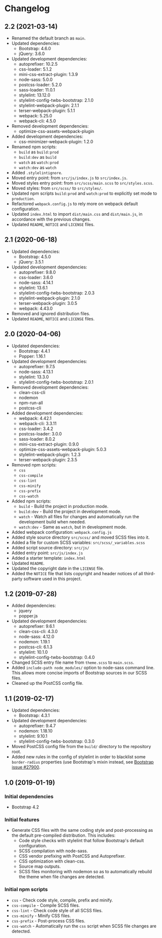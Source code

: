 # Changelog

## 2.2 (2021-03-14)

* Renamed the default branch as `main`.
* Updated dependencies:
  * Bootstrap: 4.6.0
  * jQuery: 3.6.0
* Updated development dependencies:
  * autoprefixer: 10.2.5
  * css-loader: 5.1.2
  * mini-css-extract-plugin: 1.3.9
  * node-sass: 5.0.0
  * postcss-loader: 5.2.0
  * sass-loader: 11.0.1
  * stylelint: 13.12.0
  * stylelint-config-twbs-bootstrap: 2.1.0
  * stylelint-webpack-plugin: 2.1.1
  * terser-webpack-plugin: 5.1.1
  * webpack: 5.25.0
  * webpack-cli: 4.5.0
* Removed development dependencies:
  * optimize-css-assets-webpack-plugin
* Added development dependencies:
  * css-minimizer-webpack-plugin: 1.2.0
* Renamed npm scripts:
  * `build` as `build:prod`
  * `build:dev` as `build`
  * `watch` as `watch:prod`
  * `watch:dev` as `watch`
* Added `.stylelintignore`.
* Moved entry point: from `src/js/index.js` to `src/index.js`.
* Moved styles entry point: from `src/scss/main.scss` to `src/styles.scss`.
* Moved styles: from `src/scss/` to `src/styles/`.
* Updated npm scripts `build:prod` and `watch:prod` to explicitly set mode to
  `production`.
* Refactored `webpack.config.js` to rely more on webpack default configuration.
* Updated `index.html` to import `dist/main.css` and `dist/main.js`, in
  accordance with the previous changes.
* Updated `README`, `NOTICE` and `LICENSE` files.

## 2.1 (2020-06-18)

* Updated dependencies:
  * Bootstrap: 4.5.0
  * jQuery: 3.5.1
* Updated development dependencies:
  * autoprefixer: 9.8.0
  * css-loader: 3.6.0
  * node-sass: 4.14.1
  * stylelint: 13.6.1
  * stylelint-config-twbs-bootstrap: 2.0.3
  * stylelint-webpack-plugin: 2.1.0
  * terser-webpack-plugin: 3.0.5
  * webpack: 4.43.0
* Removed and ignored distribution files.
* Updated `README`, `NOTICE` and `LICENSE` files.

## 2.0 (2020-04-06)

* Updated dependencies:
  * Bootstrap: 4.4.1
  * Popper: 1.16.1
* Updated development dependencies:
  * autoprefixer: 9.7.5
  * node-sass: 4.13.1
  * stylelint: 13.3.0
  * stylelint-config-twbs-bootstrap: 2.0.1
* Removed development dependencies:
  * clean-css-cli
  * nodemon
  * npm-run-all
  * postcss-cli
* Added development dependencies:
  * webpack: 4.42.1
  * webpack-cli: 3.3.11
  * css-loader: 3.4.2
  * postcss-loader: 3.0.0
  * sass-loader: 8.0.2
  * mini-css-extract-plugin: 0.9.0
  * optimize-css-assets-webpack-plugin: 5.0.3
  * stylelint-webpack-plugin: 1.2.3
  * terser-webpack-plugin: 2.3.5
* Removed npm scripts:
  * `css`
  * `css-compile`
  * `css-lint`
  * `css-minify`
  * `css-prefix`
  * `css-watch`
* Added npm scripts:
  * `build` - Build the project in production mode.
  * `build:dev` - Build the project in development mode.
  * `watch` - Watch all files for changes and automatically run the
    development build when needed.
  * `watch:dev` - Same as `watch`, but in development mode.
* Added webpack configuration: `webpack.config.js`
* Added style source directory `src/scss/` and moved SCSS files into it.
* Added a file for custom SCSS variables: `src/scss/_variables.scss`
* Added script source directory: `src/js/`
* Added entry point: `src/js/index.js`
* Added a starter template: `index.html`
* Updated `README`.
* Updated the copyright date in the `LICENSE` file.
* Added the `NOTICE` file that lists copyright and header notices of all
  third-party software used in this project.

## 1.2 (2019-07-28)

* Added dependencies:
  * jquery
  * popper.js
* Updated development dependencies:
  * autoprefixer: 9.6.1
  * clean-css-cli: 4.3.0
  * node-sass: 4.12.0
  * nodemon: 1.19.1
  * postcss-cli: 6.1.3
  * stylelint: 10.1.0
  * stylelint-config-twbs-bootstrap: 0.4.0
* Changed SCSS entry file name from `theme.scss` to `main.scss`.
* Added `include-path node_modules/` option to node-sass command line. This
  allows more concise imports of Bootstrap sources in our SCSS files.
* Cleaned up the PostCSS config file.

## 1.1 (2019-02-17)

* Updated dependencies:
  * Bootstrap: 4.3.1
* Updated development dependencies:
  * autoprefixer: 9.4.7
  * nodemon: 1.18.10
  * stylelint: 9.10.1
  * stylelint-config-twbs-bootstrap: 0.3.0
* Moved PostCSS config file from the `build/` directory to the repository
  root.
* Added new rules in the config of stylelint in order to blacklist some
  `border-radius` properties (use Bootstrap's mixin instead, see
  [Bootstrap issue #27900](https://github.com/twbs/bootstrap/pull/27900).

## 1.0 (2019-01-19)

### Initial dependencies

* Bootstrap 4.2

### Initial features

* Generate CSS files with the same coding style and post-processing as the
  default pre-compiled distribution. This includes:
  * Code style checks with stylelint that follow Bootstrap's default
    configuration.
  * SCSS compilation with node-sass.
  * CSS vendor prefixing with PostCSS and Autoprefixer.
  * CSS optimization with clean-css.
  * Source map outputs.
  * SCSS files monitoring with nodemon so as to automatically rebuild
    the theme when file changes are detected.

### Initial npm scripts

* `css` - Check code style, compile, prefix and minify.
* `css-compile` - Compile SCSS files.
* `css-lint` - Check code style of all SCSS files.
* `css-minify` - Minify CSS files.
* `css-prefix` - Post-process CSS files.
* `css-watch` - Automatically run the `css` script when SCSS file
  changes are detected.
